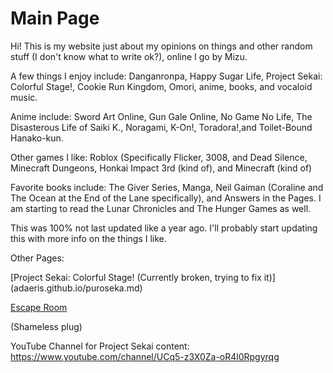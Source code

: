 # Main Page

Hi! This is my website just about my opinions on things and other random stuff (I don't know what to write ok?), online I go by Mizu.

A few things I enjoy include: Danganronpa, Happy Sugar Life, Project Sekai: Colorful Stage!, Cookie Run Kingdom, Omori, anime, books, and vocaloid music.

Anime include: 
Sword Art Online, Gun Gale Online, No Game No Life, The Disasterous Life of Saiki K., Noragami, K-On!, Toradora!,and Toilet-Bound Hanako-kun.

Other games I like:
Roblox (Specifically Flicker, 3008, and Dead Silence, Minecraft Dungeons, Honkai Impact 3rd (kind of), and Minecraft (kind of)

Favorite books include:
The Giver Series, Manga, Neil Gaiman (Coraline and The Ocean at the End of the Lane specifically), and Answers in the Pages. 
I am starting to read the Lunar Chronicles and The Hunger Games as well.


This was 100% not last updated like a year ago.
I'll probably start updating this with more info on the things I like.

Other Pages:

[Project Sekai: Colorful Stage! (Currently broken, trying to fix it)] (adaeris.github.io/puroseka.md)

[Escape Room](https://adaeris.github.io/mars/index.html#)

(Shameless plug)

YouTube Channel for Project Sekai content: https://www.youtube.com/channel/UCq5-z3X0Za-oR4l0Rpgyrqg

